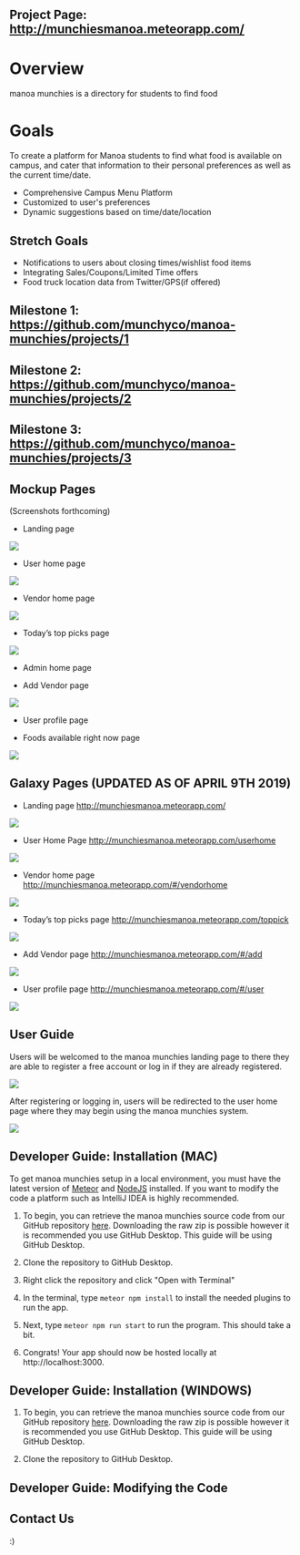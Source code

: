 [comment]: <> (To begin with, the home page should provide a good description of the goals of the project, what the system should eventually provide, and screen shots of the mockup pages you plan to use as a basis for your final project.)

## Project Page: <a href="http://munchiesmanoa.meteorapp.com/">http://munchiesmanoa.meteorapp.com/</a>

# Overview 

manoa munchies is a directory for students to find food 

# Goals

To create a platform for Manoa students to find what food is available on campus, and cater that information to their personal preferences as well as the current time/date.

- Comprehensive Campus Menu Platform
- Customized to user's preferences 
- Dynamic suggestions based on time/date/location


## Stretch Goals

- Notifications to users about closing times/wishlist food items
- Integrating Sales/Coupons/Limited Time offers
- Food truck location data from Twitter/GPS(if offered)

## Milestone 1: <a href="https://github.com/munchyco/manoa-munchies/projects/1">https://github.com/munchyco/manoa-munchies/projects/1</a>

## Milestone 2: <a href="https://github.com/munchyco/manoa-munchies/projects/2">https://github.com/munchyco/manoa-munchies/projects/2</a>

## Milestone 3: <a href="https://github.com/munchyco/manoa-munchies/projects/3">https://github.com/munchyco/manoa-munchies/projects/3</a>

## Mockup Pages

(Screenshots forthcoming)

- Landing page

<img src="/screencaps/landingpage.png">

- User home page

<img src="/screencaps/userhomepage.png">

- Vendor home page

<img src="/screencaps/venderhomepage.png">

- Today’s top picks page

<img src="/screencaps/toppick.png">

- Admin home page



- Add Vendor page

<img src="/screencaps/addvendorpage.png">

- User profile page


- Foods available right now page

<img src="/screencaps/toppick.png">

## Galaxy Pages (UPDATED AS OF APRIL 9TH 2019)

- Landing page <a href="http://munchiesmanoa.meteorapp.com/">http://munchiesmanoa.meteorapp.com/</a>

<img src="/screencaps/galaxylandingpage.png">

- User Home Page <a href="http://munchiesmanoa.meteorapp.com/">http://munchiesmanoa.meteorapp.com/userhome</a>

<img src="/screencaps/galaxyuserhomepage.png">

- Vendor home page <a href="http://munchiesmanoa.meteorapp.com/#/user">http://munchiesmanoa.meteorapp.com/#/vendorhome</a>

<img src="/screencaps/galaxyvendor.png">

- Today’s top picks page <a href="http://munchiesmanoa.meteorapp.com/">http://munchiesmanoa.meteorapp.com/toppick</a>

<img src="/screencaps/galaxytoppick.png">

- Add Vendor page <a href="http://munchiesmanoa.meteorapp.com/">http://munchiesmanoa.meteorapp.com/#/add</a>

<img src="/screencaps/galaxyadd.png">

- User profile page <a href="http://munchiesmanoa.meteorapp.com/">http://munchiesmanoa.meteorapp.com/#/user</a>

<img src="/screencaps/galaxyuserprofile.png">

## User Guide

Users will be welcomed to the manoa munchies landing page to there they are able to register a free account or log in if they are already registered.

<img src="/screencaps/galaxylandingpage.png">

After registering or logging in, users will be redirected to the user home page where they may begin using the manoa munchies system. 

<img src="/screencaps/galaxyuserhomepage.png">




## Developer Guide: Installation (MAC)

To get manoa munchies setup in a local environment, you must have the latest version of <a href="https://www.meteor.com/install">Meteor</a> and <a href="https://nodejs.org/en/download/">NodeJS</a> installed. If you want to modify the code a platform such as IntelliJ IDEA is highly recommended.

1. To begin, you can retrieve the manoa munchies source code from our GitHub repository <a href="https://github.com/munchyco/manoa-munchies">here</a>. Downloading the raw zip is possible however it is recommended you use GitHub Desktop. This guide will be using GitHub Desktop.

2. Clone the repository to GitHub Desktop.



3. Right click the repository and click "Open with Terminal"



4. In the terminal, type `meteor npm install` to install the needed plugins to run the app.



5. Next, type `meteor npm run start` to run the program. This should take a bit.



6. Congrats! Your app should now be hosted locally at http://localhost:3000. 


## Developer Guide: Installation (WINDOWS)

1. To begin, you can retrieve the manoa munchies source code from our GitHub repository <a href="https://github.com/munchyco/manoa-munchies">here</a>. Downloading the raw zip is possible however it is recommended you use GitHub Desktop. This guide will be using GitHub Desktop.

2. Clone the repository to GitHub Desktop.


## Developer Guide: Modifying the Code



## Contact Us

:) 
